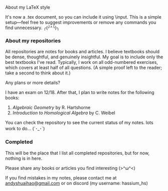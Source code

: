 About my LaTeX style

It's now a .tex document, so you can include it using \input. This is a simple setup—feel free to suggest improvements or remove any commands you find unnecessary. ╭(╯^╰)╮

<h3>About my repositories</h3>

All repositories are notes for books and articles. I believe textbooks should be dense, thoughtful, and genuinely insightful. My goal is to include only the best textbooks I've read. Typically, I work on all odd-numbered exercises, which covers at least half of all questions. (A simple proof left to the reader; take a second to think about it.)

Any plans or more details?

I have an exam on 12/18. After that, I plan to write notes for the following books:

1. *Algebraic Geometry* by R. Hartshorne
2. *Introduction to Homological Algebra* by C. Weibel

You can check the repository to see the current status of my notes. lots work to do... (´･_･`)

<h3>Completed</h3>

This will be the place that I list all completed repositories, but for now, nothing is in here.

Please share any books or articles you find interesting (>^ω^<)

If you find mistakes in my notes, please contact me at andyshuaihao@gmail.com or on discord (my username: hassium_hs)
